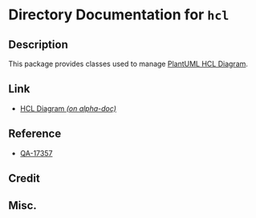 # Directory Documentation for `hcl`

## Description
This package provides classes used to manage [PlantUML HCL Diagram](http://alphadoc.plantuml.com/doc/markdown/en/hcl).

## Link
- [HCL Diagram _(on alpha-doc)_](http://alphadoc.plantuml.com/doc/markdown/en/hcl)

## Reference
- [QA-17357](https://forum.plantuml.net/17357/documentation-of-hcl-and-regex)

## Credit

## Misc.

